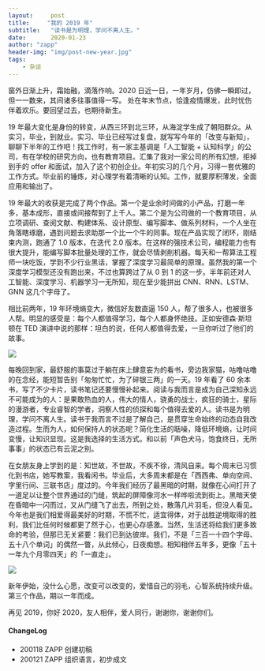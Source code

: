 ```yaml
---
layout:     post
title:     "我的 2019 年"
subtitle:   "读书是为明理，学问不离人生。"
date:       2020-01-23
author: "zapp"
header-img: "img/post-new-year.jpg"
tags:
    - 杂谈
---
```


窗外日渐上升，霜始融，滴落作响。2020 日近一日，一年岁月，仿佛一瞬即过，但一一数来，其间诸多往事值得一写。
处在年末节点，恰逢疫情爆发，此时忧伤伴着欢乐。要回望过去，也期待新生。

19 年最大变化是身份的转变，从西三环到北三环，从海淀学生成了朝阳群众。从实习，毕业，到就业。实习、毕业已经写过复盘，就写写今年的「改变与新知」，聊聊下半年的工作吧！找工作时，有一家主基调是「人工智能 + 认知科学」的公司，有在学校的研究方向，也有教育项目。汇集了我对一家公司的所有幻想，拒掉到手的 offer 和面试，加入了这个初创企业。年初实习的几个月，习得一套优雅的工作方式。毕业前的锤炼，对心理学有着清晰的认知。工作，就要厚积薄发，全面应用和输出了。

19 年最大的收获是完成了两个作品。第一个是业余时间做的小产品，打磨一年多，基本成形，直接或间接帮到了上千人。第二个是为公司做的一个教育项目，从立项调研、查阅文献、构建体系、设计原型、编写脚本、做系列材料，一个人坐在角落瞎琢磨，遇到问题去求助那一个比一个牛的同事。现在产品实现了闭环，刚结束内测，跑通了 1.0 版本，在迭代 2.0 版本。在这样的强技术公司，编程能力也有很大提升，能编写脚本批量处理的工作，就会尽情剥削机器。每天和一帮算法工程师一块吃饭，学到不少行业黑话，掌握了深度学习最简单的原理。虽然我的第一个深度学习模型还没有跑出来，不过也算跨过了从 0 到 1 的这一步。半年前还对人工智能、深度学习、机器学习一无所知，现在至少能拼出 CNN、RNN、LSTM、GNN 这几个字母了。

相比前两年，19 年环境熵变大，微信好友数直逼 150 人，帮了很多人，也被很多人帮。明显的感受是：每个人都值得学习，每个人都身怀绝技。正如安德森·斯坦顿在 TED 演讲中说的那样：坦白的说，任何人都值得去爱，一旦你听过了他们的故事。

![](https://cnu347-1257355643.cos.ap-beijing.myqcloud.com/Bookshelf.jpeg)

每晚回到家，最舒服的事莫过于躺在床上肆意妄为的看书，旁边我家猫，咕噜咕噜的在念经，能短暂告别「匆匆忙忙，为了碎银三两」的一天。19 年看了 60 余本书，写了不少卡片，读书笔记还要慢慢补起来。阅读与我而言是成为自己深知永远不可能成为的人：是果敢热血的人，伟大的情人，骁勇的战士，疯狂的骑士，星际的漫游者，专业睿智的学者，洞察人性的侦探和每个值得去爱的人。读书是为明理，学问不离人生。读书于我而言不过是了解自己，是贯穿生命始终的动态自我改造过程。生而为人，如何保持人的状态呢？简化生活的聒噪，降低环境熵，让时间变慢，让知识显现。这是我选择的生活方式。和以前「声色犬马，饱食终日，无所事事」的状态已有云泥之别。

在女朋友身上学到的是：知世故，不世故，不疾不徐，清风自来。每个周末已习惯化到书店，她写教案，我看闲书。毕业后，大多周末都是在「西西弗、单向空间、字里行间、三联书店」度过的。今年我们经历了最黑暗的时期，就像在心间打开了一道足以让整个世界通过的门缝，筑起的屏障像河水一样哗啦流到街上。黑暗天使在昏暗中一闪而过，又从门缝飞了出去，所到之处，散落几片羽毛，但没人看见。今年也是我们相爱得最美好的时期，不慌不忙，适宜得体，对于战胜逆境取得的胜利，我们比任何时候都更了然于心，也更心存感激。当然，生活还将给我们更多致命的考验，但那已无关紧要：我们已到达彼岸。我们，不是「三百一十四个字母、五十八个单词」的偶然一瞥，从此倾心，日夜痴想。相知相伴五年多，更像「五十一年九个月零四天」的「一直走」。

![](https://cnu347-1257355643.cos.ap-beijing.myqcloud.com/Cat_JuBao.jpeg)

新年伊始，没什么心愿，改变可以改变的，爱惜自己的羽毛，心智系统持续升级。第三个作品，期以一年而成。

再见 2019，你好 2020，友人相伴，爱人同行，谢谢你，谢谢你们。

#### ChangeLog
- 200118 ZAPP 创建初稿
- 200121 ZAPP 组织语言，初步成文


